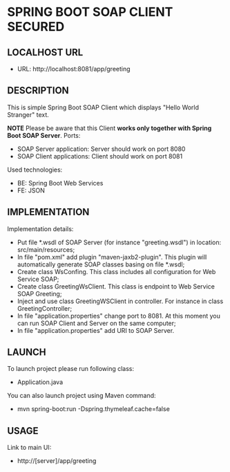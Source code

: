 SPRING BOOT SOAP CLIENT SECURED
===============================


LOCALHOST URL
-------------

* URL: http://localhost:8081/app/greeting


DESCRIPTION
-----------

This is simple Spring Boot SOAP Client which displays "Hello World Stranger" text. 

**NOTE** 
Please be aware that this Client **works only together with Spring Boot SOAP Server**. Ports:
* SOAP Server application: Server should work on port 8080
* SOAP Client applications: Client should work on port 8081 

Used technologies:
* BE: Spring Boot Web Services
* FE: JSON


IMPLEMENTATION
--------------

Implementation details:
* Put file *.wsdl of SOAP Server (for instance "greeting.wsdl") in location: src/main/resources;
* In file "pom.xml" add plugin "maven-jaxb2-plugin". This plugin will automatically generate SOAP classes basing on file *.wsdl;
* Create class WsConfing. This class includes all configuration for Web Service SOAP;
* Create class GreetingWsClient. This class is endpoint to Web Service SOAP Greeting;
* Inject and use class GreetingWSClient in controller. For instance in class GreetingController;
* In file "application.properties" change port to 8081. At this moment you can run SOAP Client and Server on the same computer;
* In file "application.properties" add URI to SOAP Server.
  

LAUNCH
------

To launch project please run following class: 
* Application.java

You can also launch project using Maven command:
* mvn spring-boot:run -Dspring.thymeleaf.cache=false


USAGE
-----

Link to main UI:
* http://[server]/app/greeting